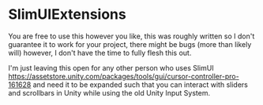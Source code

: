 # SlimUIExtensions

You are free to use this however you like, this was roughly written so I don't guarantee it to work for your project, there might be bugs (more than likely will) however, I don't have the time to fully flesh this out.

I'm just leaving this open for any other person who uses SlimUI https://assetstore.unity.com/packages/tools/gui/cursor-controller-pro-161628 and need it to be expanded such that you can interact with sliders and scrollbars in Unity while using the old Unity Input System.

